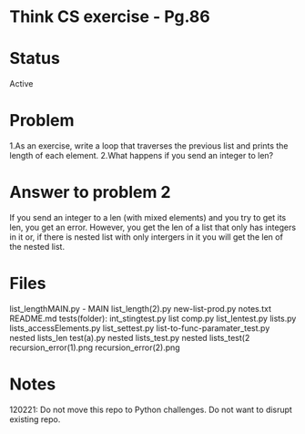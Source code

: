 # Think CS exercise - Pg.86

# Status
Active

# Problem
1.As an exercise, write a loop that traverses the previous list and prints the length of each element. 2.What happens if you send an integer to len?

# Answer to problem 2
If you send an integer to a len (with mixed elements) and you try to get its len, you get an error. However, you get the len of a list that only has integers in it or, if there is nested list with only intergers in it you will get the len of the nested list.

# Files
list_lengthMAIN.py - MAIN
list_length(2).py
new-list-prod.py
notes.txt
README.md
tests(folder):
	int_stingtest.py
	list comp.py
	list_lentest.py
	lists.py
	lists_accessElements.py
	list_settest.py
	list-to-func-paramater_test.py
	nested lists_len test(a).py
	nested lists_test.py
	nested lists_test(2
	recursion_error(1).png
	recursion_error(2).png

# Notes
120221: Do not move this repo to Python challenges. Do not want to disrupt existing repo.
